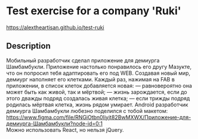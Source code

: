 # Test exercise for a company 'Ruki'

https://alextheartisan.github.io/test-ruki

## Description

Мобильный разработчик сделал приложение для демиурга Шамбамбукли. Приложение 
настолько понравилось его другу Мазукте, что он попросил тебя адаптировать его под WEB. 
Создавая новый мир, демиург наполняет его клетками. Каждый раз, нажимая на FAB 
в приложении, в список клеток добавляется новая:  — равновероятно она может 
быть как живой, так и мёртвой;  — жизнь зарождается, если до этого дважды 
подряд создалась живая клетка;  — если трижды подряд родилась мёртвая клетка, 
жизнь рядом умирает.  Android разработчик демиурга Шамбамбукли любезно 
поделился с тобой макетом: https://www.figma.com/file/RNGiOtbn0Iiyjt82BwMXWX/Приложение-для-демиурга-Шамбамбукли?node-id=0:1  
Можно использовать React, но нельзя jQuery.
